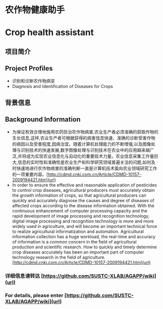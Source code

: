# 农作物健康助手 
# Crop health assistant
## 项目简介 
## Project Profiles
* 识别和诊断农作物病变
* Diagnosis and Identification of Diseases for Crops
## 背景信息 
## Background Information
* 为保证有效合理地施用农药防治农作物病害,农业生产者必须准确的获取作物的生长信息,这样,农业生产者可根据获得的病害信息快速、准确的诊断受害作物的病因以及受害程度,因病治宜。随着计算机处理能力的不断增强,以及图像处理与识别技术的快速发展,数字图像处理与识别技术在农业中的应用越来越广泛,并将成为实现农业信息化与自动化的重要技术力量。农业信息采集工作量巨大,信息的实时性和准确性是农业生产和科学研究领域普遍关注的问题,如何及时快速地进行农作物病害的准确判断一直是计算机技术面向农业领域研究工作的一项重要内容。[http://cdmd.cnki.com.cn/Article/CDMD-10157-2009194421.htm](url)
* In order to ensure the effective and reasonable application of pesticides to control crop diseases, agricultural producers must accurately obtain the growth information of crops, so that agricultural producers can quickly and accurately diagnose the causes and degree of diseases of affected crops according to the disease information obtained. With the continuous enhancement of computer processing capacity and the rapid development of image processing and recognition technology, digital image processing and recognition technology is more and more widely used in agriculture, and will become an important technical force to realize agricultural informatization and automation. Agricultural information collection has a huge workload, the real-time and accuracy of information is a common concern in the field of agricultural production and scientific research. How to quickly and timely determine crop diseases accurately has been an important part of computer technology research in the field of agriculture.[http://cdmd.cnki.com.cn/Article/CDMD-10157-2009194421.htm](url)

### 详细信息请转达 [https://github.com/SUSTC-XLAB/AGAPP/wiki](url)
### For details, please enter [https://github.com/SUSTC-XLAB/AGAPP/wiki](url)
